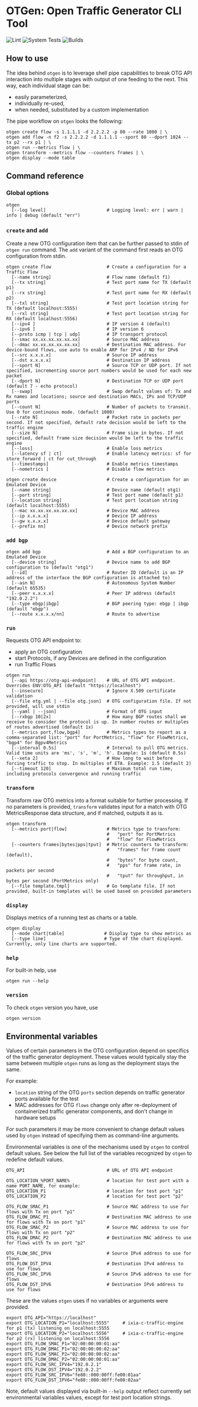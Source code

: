# OTGen: Open Traffic Generator CLI Tool
![Lint](https://github.com/open-traffic-generator/otgen/actions/workflows/golangci-lint.yml/badge.svg)
![System Tests](https://github.com/open-traffic-generator/otgen/actions/workflows/systest.yml/badge.svg)
![Builds](https://github.com/open-traffic-generator/otgen/actions/workflows/ci.yml/badge.svg)

## How to use

The idea behind `otgen` is to leverage shell pipe capabilities to break OTG API interaction into multiple stages with output of one feeding to the next. This way, each individual stage can be:
* easily parameterized, 
* individually re-used,
* when needed, substituted by a custom implementation

The pipe workflow on `otgen` looks the following:

```Shell
otgen create flow -s 1.1.1.1 -d 2.2.2.2 -p 80 --rate 1000 | \
otgen add flow -n f2 -s 2.2.2.2 -d 1.1.1.1 --sport 80 --dport 1024 --tx p2 --rx p1 | \
otgen run --metrics flow | \
otgen transform --metrics flow --counters frames | \
otgen display --mode table
````

## Command reference

### Global options

```Shell
otgen 
  [--log level]                       # Logging level: err | warn | info | debug (default "err")
```

### `create` and `add`

Create a new OTG configuration item that can be further passed to stdin of `otgen run` command.
The `add` variant of the command first reads an OTG configuration from stdin.

```Shell
otgen create flow                     # Create a configuration for a Traffic Flow
  [--name string]                     # Flow name (default f1)
  [--tx string]                       # Test port name for TX (default p1) 
  [--rx string]                       # Test port name for RX (default p2) 
  [--txl string]                      # Test port location string for TX (default localhost:5555) 
  [--rxl string]                      # Test port location string for RX (default localhost:5556) 
  [--ipv4 ]                           # IP version 4 (default)
  [--ipv6 ]                           # IP version 6
  [--proto icmp | tcp | udp]          # IP transport protocol
  [--smac xx.xx.xx.xx.xx.xx]          # Source MAC address
  [--dmac xx.xx.xx.xx.xx.xx]          # Destination MAC address. For device-bound flows, use auto to enable ARP for IPv4 / ND for IPv6
  [--src x.x.x.x]                     # Source IP address
  [--dst x.x.x.x]                     # Destination IP address
  [--sport N]                         # Source TCP or UDP port. If not specified, incrementing source port numbers would be used for each new packet
  [--dport N]                         # Destination TCP or UDP port (default 7 - echo protocol)
  [--swap]                            # Swap default values of: Tx and Rx names and locations; source and destination MACs, IPs and TCP/UDP ports
  [--count N]                         # Number of packets to transmit. Use 0 for continuous mode. (default 1000)
  [--rate N]                          # Packet rate in packets per second. If not specified, default rate decision would be left to the traffic engine
  [--size N]                          # Frame size in bytes. If not specified, default frame size decision would be left to the traffic engine
  [--loss]                            # Enable loss metrics
  [--latency sf | ct]                 # Enable latency metrics: sf for store_forward | ct for cut_through
  [--timestamps]                      # Enable metrics timestamps
  [--nometrics ]                      # Disable flow metrics
```

```Shell
otgen create device                   # Create a configuration for an Emulated Device
  [--name string]                     # Device name (default otg1)
  [--port string]                     # Test port name (default p1)
  [--location string]                 # Test port location string (default localhost:5555)
  [--mac xx.xx.xx.xx.xx.xx]           # Device MAC address
  [--ip x.x.x.x]                      # Device IP address
  [--gw x.x.x.x]                      # Device default gateway
  [--prefix nn]                       # Device network prefix
```

### `add bgp`

```Shell
otgen add bgp                         # Add a BGP configuration to an Emulated Device
  [--device string]                   # Device name to add BGP configuration to (default "otg1")
  [--id]                              # Router ID (default is an IP address of the interface the BGP configuration is attached to)
  [--asn N]                           # Autonomous System Number (default 65535)
  [--peer x.x.x.x]                    # Peer IP address (default "192.0.2.2")
  [--type ebgp|ibgp]                  # BGP peering type: ebgp | ibgp (default "ebgp")
  [--route x.x.x.x/nn]                # Route to advertise
```


### `run`

Requests OTG API endpoint to:

  * apply an OTG configuration
  * start Protocols, if any Devices are defined in the configuration
  * run Traffic Flows

```Shell
otgen run 
  [--api https://otg-api-endpoint]    # URL of OTG API endpoint. Overrides ENV:OTG_API (default "https://localhost")
  [--insecure]                        # Ignore X.509 certificate validation
  [--file otg.yml | --file otg.json]  # OTG configuration file. If not provided, will use stdin
  [--yaml | --json]                   # Format of OTG input
  [--rxbgp 10|2x]                     # How many BGP routes shall we receive to consider the protocol is up. In number routes or multiples of routes advertised (default 1x)
  [--metrics port,flow,bgp4]          # Metrics types to report as a comma-separated list: "port" for PortMetrics, "flow" for FlowMetrics, "bgp4" for Bgpv4Metrics
  [--interval 0.5s]                   # Interval to pull OTG metrics. Valid time units are 'ms', 's', 'm', 'h'. Example: 1s (default 0.5s)
  [--xeta 2]                          # How long to wait before forcing traffic to stop. In multiples of ETA. Example: 1.5 (default 2)
  [--timeout 120]                     # Maximum total run time, including protocols convergence and running traffic
````

### `transform`

Transform raw OTG metrics into a format suitable for further processing. If no parameters is provided, `transform` validates input for a match with OTG MetricsResponse data structure, and if matched, outputs it as is.

```Shell
otgen transform 
  [--metrics port|flow]               # Metrics type to transform: 
                                      #   "port" for PortMetrics
                                      #   "flow" for FlowMetrics
  [--counters frames|bytes|pps|tput]  # Metric counters to transform:
                                      #   "frames" for frame count (default),
                                      #   "bytes" for byte count,
                                      #   "pps" for frame rate, in packets per second
                                      #   "tput" for throughput, in bytes per second (PortMetrics only)
  [--file template.tmpl]              # Go template file. If not provided, built-in templates will be used based on provided parameters
````

### `display`

Displays metrics of a running test as charts or a table.

```Shell
otgen display
  [--mode chart|table]               # Display type to show metrics as
  [--type line]                      # Type of the chart displayed. Currently, only line charts are supported.
````

### `help`

For built-in help, use

```Shell
otgen run --help
````

### `version`

To check `otgen` version you have, use

```Shell
otgen version
````

## Environmental variables

Values of certain parameters in the OTG configuration depend on specifics of the traffic generator deployment. These values would typically stay the same between multiple `otgen` runs as long as the deployment stays the same. 

For example:
 
   * `location` string of the OTG `ports` section depends on traffic generator ports available for the test
   * MAC addresses for OTG `flows` change only after re-deployment of containerized traffic generator components, and don't change in hardware setups

For such parameters it may be more convenient to change default values used by `otgen` instead of specifying them as command-line arguments.

Environmental variables is one of the mechanisms used by `otgen` to control default values. See below the full list of the variables recognized by `otgen` to redefine default values.

```Shell
OTG_API                               # URL of OTG API endpoint

OTG_LOCATION_%PORT_NAME%              # location for test port with a name PORT_NAME, for example:
OTG_LOCATION_P1                       # location for test port "p1"
OTG_LOCATION_P2                       # location for test port "p2"

OTG_FLOW_SMAC_P1                      # Source MAC address to use for flows with Tx on port "p1"
OTG_FLOW_DMAC_P1                      # Destination MAC address to use for flows with Tx on port "p1"
OTG_FLOW_SMAC_P2                      # Source MAC address to use for flows with Tx on port "p2"
OTG_FLOW_DMAC_P2                      # Destination MAC address to use for flows with Tx on port "p2"

OTG_FLOW_SRC_IPV4                     # Source IPv4 address to use for flows
OTG_FLOW_DST_IPV4                     # Destination IPv4 address to use for flows
OTG_FLOW_SRC_IPV6                     # Source IPv6 address to use for flows
OTG_FLOW_DST_IPV6                     # Destination IPv6 address to use for flows
```

These are the values `otgen` uses if no variables or arguments were provided.

```Shell
export OTG_API="https://localhost"
export OTG_LOCATION_P1="localhost:5555"     # ixia-c-traffic-engine for p1 (tx) listening on localhost:5555
export OTG_LOCATION_P2="localhost:5556"     # ixia-c-traffic-engine for p2 (rx) listening on localhost:5556
export OTG_FLOW_SMAC_P1="02:00:00:00:01:aa"
export OTG_FLOW_DMAC_P1="02:00:00:00:02:aa"
export OTG_FLOW_SMAC_P2="02:00:00:00:02:aa"
export OTG_FLOW_DMAC_P2="02:00:00:00:01:aa"
export OTG_FLOW_SRC_IPV4="192.0.2.1"
export OTG_FLOW_DST_IPV4="192.0.2.2"
export OTG_FLOW_SRC_IPV6="fe80::000:00ff:fe00:01aa"
export OTG_FLOW_DST_IPV6="fe80::000:00ff:fe00:02aa"
```

Note, default values displayed via built-in `--help` output reflect currently set environmental variables values, except for test port location strings.
